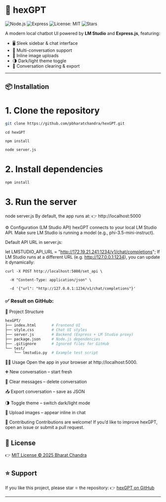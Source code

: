 # 🚀 hexGPT

![Node.js](https://img.shields.io/badge/Node.js-18+-green?logo=node.js)
![Express](https://img.shields.io/badge/Express.js-black?logo=express)
![License: MIT](https://img.shields.io/badge/License-MIT-blue.svg)
![Stars](https://img.shields.io/github/stars/pbharatchandra/hexGPT?style=social)

A modern local chatbot UI powered by **LM Studio** and **Express.js**, featuring:
- 🖥️ Sleek sidebar & chat interface  
- 💬 Multi-conversation support  
- 📎 Inline image uploads  
- 🌗 Dark/light theme toggle  
- 🧹 Conversation clearing & export  

---

## 📦 Installation
# 1. Clone the repository
```bash
git clone https://github.com/pbharatchandra/hexGPT.git
```
```
cd hexGPT
```
```
npm install
```
```
node server.js
```
# 2. Install dependencies
```
npm install
```

# 3. Run the server
node server.js
By default, the app runs at:
👉 http://localhost:5000

⚙️ Configuration (LM Studio API)
hexGPT connects to your local LM Studio API.
Make sure LM Studio is running a model (e.g., phi-3.5-mini-instruct).

Default API URL in server.js:

let LMSTUDIO_API_URL = "http://172.19.21.241:1234/v1/chat/completions";
If LM Studio runs at a different URL (e.g. http://127.0.0.1:1234), you can update it dynamically:

```
curl -X POST http://localhost:5000/set_api \
```
```
  -H "Content-Type: application/json" \
```
```
  -d '{"url": "http://127.0.0.1:1234/v1/chat/completions"}'
  ```

### ✅ Result on GitHub:
📂 Project Structure
```bash
hexGPT/
├── index.html       # Frontend UI
├── style.css        # Chat UI styles
├── server.js        # Backend (Express + LM Studio proxy)
├── package.json     # Node.js dependencies
├── .gitignore       # Ignored files for GitHub
└── test/
    └── lmstudio.py  # Example test script
```
🧑‍💻 Usage
Open the app in your browser at http://localhost:5000.

➕ New conversation – start fresh

🧹 Clear messages – delete conversation

📤 Export conversation – save as JSON

🌗 Toggle theme – switch dark/light mode

📎 Upload images – appear inline in chat

🤝 Contributing
Contributions are welcome!
If you’d like to improve hexGPT, open an issue or submit a pull request.

📜 License
---
👉 [MIT License © 2025 Bharat Chandra ](https://github.com/pbharatchandra)

⭐ Support
---
If you like this project, please star ⭐ the repository:
👉 [hexGPT on GitHub](https://github.com/pbharatchandra/hexGPT)

---
